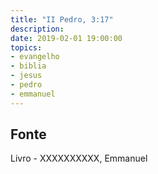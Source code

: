 ```yaml
---
title: "II Pedro, 3:17"
description: 
date: 2019-02-01 19:00:00
topics: 
- evangelho
- biblia
- jesus
- pedro
- emmanuel
---
```




## Fonte
Livro - XXXXXXXXXX, Emmanuel
